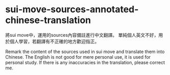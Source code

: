 # sui-move-sources-annotated-chinese-translation
將sui move中，運用的sources內容備註進行中文翻譯。 
單純個人英文不好，用於個人學習，若翻譯有不正確的地方歡迎指正。

Remark the content of the sources used in sui move and translate them into Chinese. 
The English is not good for mere personal use, it is used for personal study. 
If there is any inaccuracies in the translation, please correct me.
